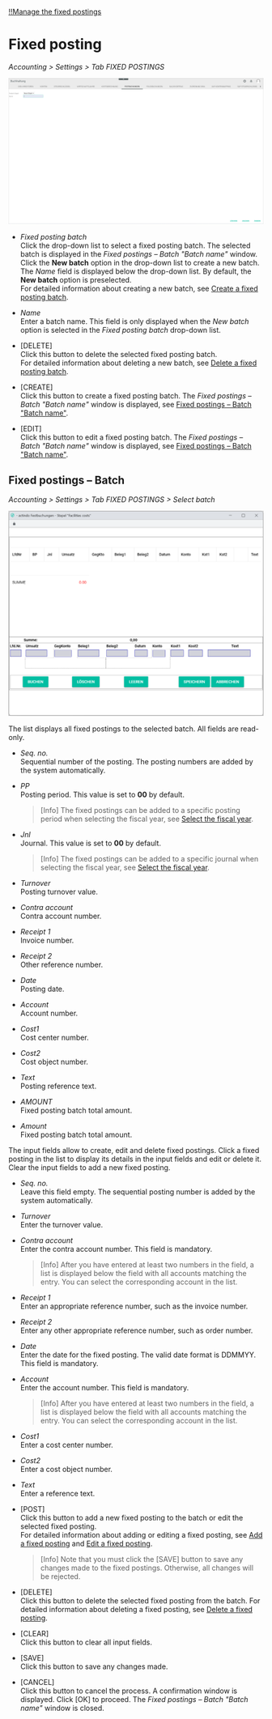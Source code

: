 [!!Manage the fixed postings](../Integration/06_ManageFixedBookings.md)

# Fixed posting

*Accounting > Settings > Tab FIXED POSTINGS*

![Fixed posting](../../Assets/Screenshots/RetailSuiteAccounting/Settings/FixedBookings/CreateFixedBookingBatch.png "[Fixed posting]")

- *Fixed posting batch*  
    Click the drop-down list to select a fixed posting batch. The selected batch is displayed in the *Fixed postings &ndash; Batch "Batch name"* window.   
    Click the **New batch** option in the drop-down list to create a new batch. The *Name* field is displayed below the drop-down list. By default, the **New batch** option is preselected.    
    For detailed information about creating a new batch, see [Create a fixed posting batch](../Integration/06_ManageFixedBookings.md#create-a-fixed-posting-batch).

- *Name*  
    Enter a batch name. This field is only displayed when the *New batch* option is selected in the *Fixed posting batch* drop-down list.

- [DELETE]  
    Click this button to delete the selected fixed posting batch.    
    For detailed information about deleting a new batch, see [Delete a fixed posting batch](../Integration/06_ManageFixedBookings.md#delete-a-fixed-posting-batch).

- [CREATE]  
    Click this button to create a fixed posting batch. The *Fixed postings &ndash; Batch "Batch name"* window is displayed, see [Fixed postings &ndash; Batch "Batch name"](#fixed-postings-–-batch).

- [EDIT]  
    Click this button to edit a fixed posting batch. The *Fixed postings &ndash; Batch "Batch name"* window is displayed, see [Fixed postings &ndash; Batch "Batch name"](#fixed-postings-–-batch).


## Fixed postings &ndash; Batch

*Accounting > Settings > Tab FIXED POSTINGS > Select batch*

![Fixed posting batch](../../Assets/Screenshots/RetailSuiteAccounting/Settings/FixedBookings/FixedBookingBatch.png "[Fixed posting batch]")

The list displays all fixed postings to the selected batch. All fields are read-only.    

- *Seq. no.*  
    Sequential number of the posting. The posting numbers are added by the system automatically.

- *PP*  
    Posting period. This value is set to **00** by default.  

    > [Info] The fixed postings can be added to a specific posting period when selecting the fiscal year, see [Select the fiscal year](../Operation/01_SelectFiscalYear.md).

- *Jnl*  
    Journal. This value is set to **00** by default.  

    > [Info] The fixed postings can be added to a specific journal when selecting the fiscal year, see [Select the fiscal year](../Operation/01_SelectFiscalYear.md).

- *Turnover*  
    Posting turnover value.  

- *Contra account*  
    Contra account number.

- *Receipt 1*  
    Invoice number.

- *Receipt 2*  
    Other reference number.

- *Date*  
    Posting date.

- *Account*  
    Account number.

- *Cost1*  
    Cost center number.

- *Cost2*  
    Cost object number.

- *Text*  
    Posting reference text.

- *AMOUNT*  
    Fixed posting batch total amount.

- *Amount*  
    Fixed posting batch total amount.

[comment]: <> (Finance team lead: Unterschied zwischen AMOUNT und Amount?)


The input fields allow to create, edit and delete fixed postings. Click a fixed posting in the list to display its details in the input fields and edit or delete it. Clear the input fields to add a new fixed posting.

- *Seq. no.*    
    Leave this field empty. The sequential posting number is added by the system automatically.

- *Turnover*  
    Enter the turnover value.

- *Contra account*  
    Enter the contra account number. This field is mandatory.

    > [Info] After you have entered at least two numbers in the field, a list is displayed below the field with all accounts matching the entry. You can select the corresponding account in the list.

- *Receipt 1*  
    Enter an appropriate reference number, such as the invoice number.

- *Receipt 2*  
    Enter any other appropriate reference number, such as order number.

- *Date*  
    Enter the date for the fixed posting. The valid date format is DDMMYY. This field is mandatory.

- *Account*  
    Enter the account number. This field is mandatory.  

    > [Info] After you have entered at least two numbers in the field, a list is displayed below the field with all accounts matching the entry. You can select the corresponding account in the list.

- *Cost1*  
    Enter a cost center number.

- *Cost2*  
    Enter a cost object number.

- *Text*  
    Enter a reference text.  


- [POST]  
    Click this button to add a new fixed posting to the batch or edit the selected fixed posting.   
    For detailed information about adding or editing a fixed posting, see [Add a fixed posting](../Integration/06_ManageFixedBookings.md#add-a-fixed-posting) and [Edit a fixed posting](../Integration/06_ManageFixedBookings.md#edit-a-fixed-posting).

    > [Info] Note that you must click the [SAVE] button to save any changes made to the fixed postings. Otherwise, all changes will be rejected.

- [DELETE]  
    Click this button to delete the selected fixed posting from the batch. For detailed information about deleting a fixed posting, see [Delete a fixed posting](../Integration/06_ManageFixedBookings.md#delete-a-fixed-posting).

- [CLEAR]  
    Click this button to clear all input fields.

- [SAVE]  
    Click this button to save any changes made.

- [CANCEL]  
    Click this button to cancel the process. A confirmation window is displayed. Click [OK] to proceed. The *Fixed postings &ndash; Batch "Batch name"* window is closed.
